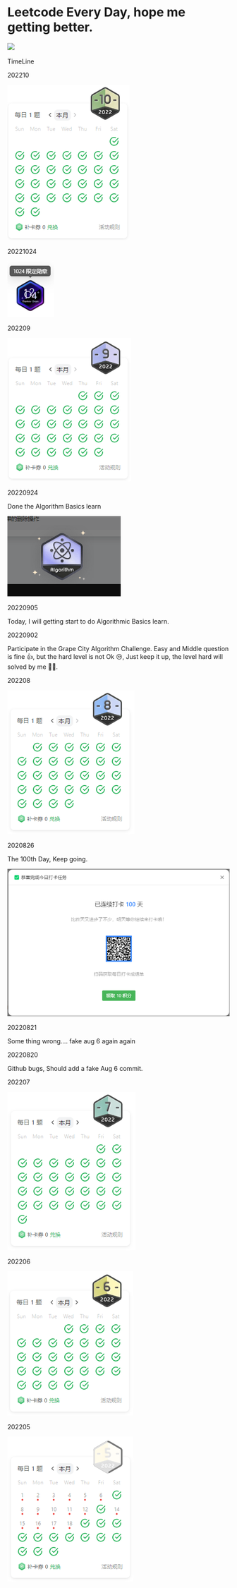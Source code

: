 # Leetcode Every Day, hope me getting better.

![](https://img.shields.io/github/last-commit/cary-hu/Leetcode-Every-Day?color=%23FFA116&label=Last%20Coding&logo=LeetCode&style=for-the-badge)

TimeLine

202210

![](./static/full_202210.png)

20221024

![](./static/1024-MarkovChain.png)

202209

![](./static/full_202209.png)

20220924

Done the Algorithm Basics learn

![](./static/basic-algorithm.png)

20220905

Today, I will getting start to do Algorithmic Basics learn.

20220902

Participate in the Grape City Algorithm Challenge. Easy and Middle question is fine 👍, but the hard level is not Ok 😒, Just keep it up, the level hard will solved by me 👨‍💻.

202208

![](./static/full_202208.png)

2020826

The 100th Day, Keep going.

![](./static/100.png)

20220821

Some thing wrong.... fake aug 6 again again

20220820

Github bugs, Should add a fake Aug 6 commit.

202207

![](./static/full_202207.png)

202206

![](./static/full_202206.png)

202205

![](./static/half_202205.png)
